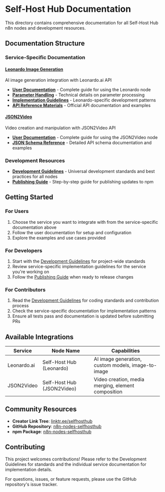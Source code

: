 # Self-Host Hub Documentation

This directory contains comprehensive documentation for all Self-Host Hub n8n nodes and development resources.

## Documentation Structure

### Service-Specific Documentation

#### [Leonardo Image Generation](CreateLeonardoImage/)
AI image generation integration with Leonardo.ai API
- **[User Documentation](CreateLeonardoImage/DOCUMENTATION.md)** - Complete guide for using the Leonardo node
- **[Parameter Handling](CreateLeonardoImage/parameter-handling.md)** - Technical details on parameter processing
- **[Implementation Guidelines](CreateLeonardoImage/leonardo-implementation-guidelines.md)** - Leonardo-specific development patterns
- **[API Reference Materials](CreateLeonardoImage/reference-materials/)** - Official API documentation and examples

#### [JSON2Video](CreateJ2vMovie/)
Video creation and manipulation with JSON2Video API
- **[User Documentation](CreateJ2vMovie/DOCUMENTATION.md)** - Complete guide for using the JSON2Video node
- **[JSON Schema Reference](CreateJ2vMovie/JSON_SCHEMA.md)** - Detailed API schema documentation and examples

### Development Resources

- **[Development Guidelines](DEVELOPMENT_GUIDELINES.md)** - Universal development standards and best practices for all nodes
- **[Publishing Guide](PUBLISHING.md)** - Step-by-step guide for publishing updates to npm

## Getting Started

### For Users
1. Choose the service you want to integrate with from the service-specific documentation above
2. Follow the user documentation for setup and configuration
3. Explore the examples and use cases provided

### For Developers
1. Start with the [Development Guidelines](DEVELOPMENT_GUIDELINES.md) for project-wide standards
2. Review service-specific implementation guidelines for the service you're working on
3. Follow the [Publishing Guide](PUBLISHING.md) when ready to release changes

### For Contributors
1. Read the [Development Guidelines](DEVELOPMENT_GUIDELINES.md) for coding standards and contribution process
2. Check the service-specific documentation for implementation patterns
3. Ensure all tests pass and documentation is updated before submitting PRs

## Available Integrations

| Service | Node Name | Capabilities |
|---------|-----------|--------------|
| Leonardo.ai | Self-Host Hub (Leonardo) | AI image generation, custom models, image-to-image |
| JSON2Video | Self-Host Hub (JSON2Video) | Video creation, media merging, element composition |

## Community Resources

- **Creator Link Tree**: [linktr.ee/selfhosthub](https://linktr.ee/selfhosthub)
- **GitHub Repository**: [n8n-nodes-selfhosthub](https://github.com/kickin6/n8n-nodes-selfhosthub)
- **npm Package**: [n8n-nodes-selfhosthub](https://www.npmjs.com/package/n8n-nodes-selfhosthub)

## Contributing

This project welcomes contributions! Please refer to the Development Guidelines for standards and the individual service documentation for implementation details.

For questions, issues, or feature requests, please use the GitHub repository's issue tracker.